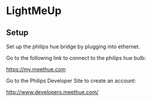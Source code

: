 # LightMeUp

## Setup

Set up the philips hue bridge by plugging into ethernet. 

Go to the following link to connect to the philips hue bulb:

<https://my.meethue.com>

Go to the Philips Developer Site to create an account:

<http://www.developers.meethue.com/>
